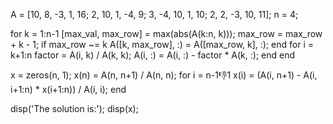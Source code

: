 A = [10, 8, -3, 1, 16;
      2, 10, 1, -4, 9;
      3, -4, 10, 1, 10;
      2, 2, -3, 10, 11];
n = 4;

for k = 1:n-1
    [max_val, max_row] = max(abs(A(k:n, k)));
    max_row = max_row + k - 1;
    if max_row ~= k
        A([k, max_row], :) = A([max_row, k], :);
    end
    for i = k+1:n
        factor = A(i, k) / A(k, k);
        A(i, :) = A(i, :) - factor * A(k, :);
    end
end

x = zeros(n, 1);
x(n) = A(n, n+1) / A(n, n);
for i = n-1:-1:1
    x(i) = (A(i, n+1) - A(i, i+1:n) * x(i+1:n)) / A(i, i);
end

disp('The solution is:');
disp(x);
